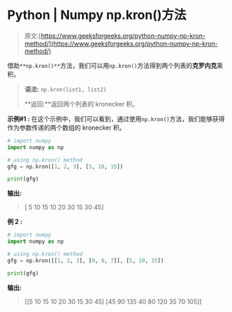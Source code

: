 # Python | Numpy np.kron()方法

> 原文:[https://www.geeksforgeeks.org/python-numpy-np-kron-method/](https://www.geeksforgeeks.org/python-numpy-np-kron-method/)

借助`**np.kron()**`方法，我们可以用`np.kron()`方法得到两个列表的**克罗内克**乘积。

> **语法:** `np.kron(list1, list2)`
> 
> **返回:**返回两个列表的 kronecker 积。

**示例#1 :**
在这个示例中，我们可以看到，通过使用`np.kron()`方法，我们能够获得作为参数传递的两个数组的 kronecker 积。

```py
# import numpy
import numpy as np

# using np.kron() method
gfg = np.kron([1, 2, 3], [5, 10, 15])

print(gfg)
```

**输出:**

> [ 5 10 15 10 20 30 15 30 45]

**例 2 :**

```py
# import numpy
import numpy as np

# using np.kron() method
gfg = np.kron([[1, 2, 3], [9, 8, 7]], [5, 10, 15])

print(gfg)
```

**输出:**

> [[5 10 15 10 20 30 15 30 45]
> [45 90 135 40 80 120 35 70 105]]